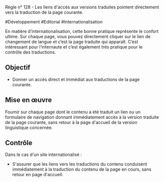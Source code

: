 
Règle n° 128  - Les liens d'accès aux versions traduites pointent directement vers la traduction de la page courante.

#Développement #Editorial #Internationalisation

En matière d’internationalisation, cette bonne pratique représente le confort ultime. Sur chaque page, vous pouvez directement cliquer sur le lien de changement de langue et c’est la page traduite qui apparaît. C’est intéressant pour l’internaute et c’est également très pratique pour le contrôle des traductions.

Objectif
--------

*   Donner un accès direct et immédiat aux traductions de la page courante.

Mise en œuvre
-------------

Fournir sur chaque page dont le contenu a été traduit un lien ou un formulaire de navigation donnant immédiatement accès à la version traduite de la page courante, sans retour à la page d'accueil de la version linguistique concernée.

Contrôle
--------

Dans le cas d'un site internationalisé :

*   S'assurer que les liens vers les traductions du contenu conduisent immédiatement à la traduction du contenu de la page en cours, sans retour en page d'accueil.
